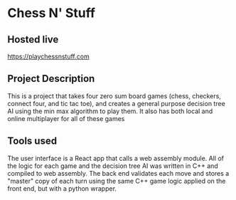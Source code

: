 # Chess N' Stuff

## Hosted live
https://playchessnstuff.com

## Project Description
This is a project that takes four zero sum board games (chess, checkers, connect four, and tic tac toe), and creates a general purpose decision tree AI using the min max algorithm to play them. It also has both local and online multiplayer for all of these games

## Tools used

The user interface is a React app that calls a web assembly module. All of the logic for each game and the decision tree AI was written in C++ and compiled to web assembly. The back end validates each move and stores a "master" copy of each turn using the same C++ game logic applied on the front end, but with a python wrapper.
